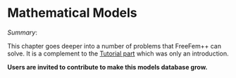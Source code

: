 # Mathematical Models

_Summary_:

This chapter goes deeper into a number of problems that FreeFem++ can solve.  It is a complement to the [Tutorial part](../tutorials) which was only an introduction.

**Users are invited to contribute to make this models database grow.**
